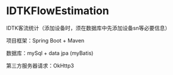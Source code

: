 # IDTKFlowEstimation
IDTK客流统计（添加设备时，须在数据库中先添加设备sn等必要信息）

项目框架：Spring Boot + Maven

数据库：mySql + data jpa (myBatis)

第三方服务器请求：OkHttp3
